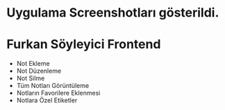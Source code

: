 # Uygulama Screenshotları gösterildi. #

# Furkan Söyleyici Frontend #

- Not Ekleme  
- Not Düzenleme  
- Not Silme  
- Tüm Notları Görüntüleme  
- Notların Favorilere Eklenmesi  
- Notlara Özel Etiketler  




